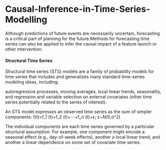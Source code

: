 # Causal-Inference-in-Time-Series-Modelling

Although predictions of future events are necessarily uncertain, forecasting is a critical part of planning for the future.Methods for forecasting time series can also be applied to infer the causal impact of a feature launch or other intervention.

#### Structural Time Series
Structural time series (STS) models are a family of probability models for time series that includes and generalizes many standard time-series modeling ideas, including:

autoregressive processes,
moving averages,
local linear trends,
seasonality, and
regression and variable selection on external covariates (other time series potentially related to the series of interest).

An STS model expresses an observed time series as the sum of simpler components:
f(t)=f_1 (t)+f_2 (t)+⋯+f_n (t)+ε; ε~N(0,σ^2)

The individual components are each time series governed by a particular structural assumption. For example, one component might encode a seasonal effect (e.g., day-of-week effects), another a local linear trend, and another a linear dependence on some set of covariate time series.
